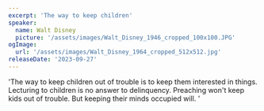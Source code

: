 ```yaml
---
excerpt: 'The way to keep children'
speaker:
  name: Walt Disney
  picture: '/assets/images/Walt_Disney_1946_cropped_100x100.JPG'
ogImage:
  url: '/assets/images/Walt_Disney_1964_cropped_512x512.jpg'
releaseDate: '2023-09-27'
---
```


'The way to keep children out of trouble is to keep them interested in things. Lecturing to children is no answer to delinquency. Preaching won't keep kids out of trouble. But keeping their minds occupied will.'
